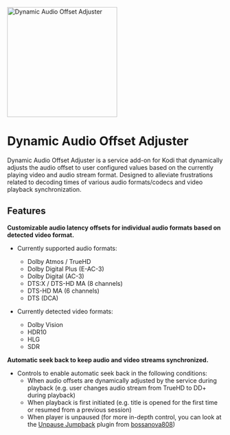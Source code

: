 <img src="https://raw.githubusercontent.com/matthane/script.dynamic.audio.offset.adjuster/refs/heads/main/resources/icon.png" width="256" height="256" alt="Dynamic Audio Offset Adjuster">

# Dynamic Audio Offset Adjuster

Dynamic Audio Offset Adjuster is a service add-on for Kodi that dynamically adjusts the audio offset to user configured values based on the currently playing video and audio stream format. Designed to alleviate frustrations related to decoding times of various audio formats/codecs and video playback synchronization. 

## Features

**Customizable audio latency offsets for individual audio formats based on detected video format.**

- Currently supported audio formats:
  - Dolby Atmos / TrueHD
  - Dolby Digital Plus (E-AC-3)
  - Dolby Digital (AC-3)
  - DTS:X / DTS-HD MA (8 channels)
  - DTS-HD MA (6 channels)
  - DTS (DCA)

- Currently detected video formats:
  - Dolby Vision
  - HDR10
  - HLG
  - SDR

**Automatic seek back to keep audio and video streams synchronized.**

- Controls to enable automatic seek back in the following conditions:
  - When audio offsets are dynamically adjusted by the service during playback (e.g. user changes audio stream from TrueHD to DD+ during playback)
  - When playback is first initiated (e.g. title is opened for the first time or resumed from a previous session)
  - When player is unpaused (for more in-depth control, you can look at the [Unpause Jumpback](https://github.com/bossanova808/script.xbmc.unpausejumpback) plugin from [bossanova808](https://github.com/bossanova808))